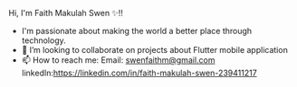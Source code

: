 Hi, I'm Faith Makulah Swen  ✨!!
- I'm passionate about making the world a better place through technology.
- 💞️ I’m looking to collaborate on projects about  Flutter mobile application
- 📫 How to reach me: Email: swenfaithm@gmail.com  linkedIn:https://linkedin.com/in/faith-makulah-swen-239411217
                    

<!---
ForeverKuku/ForeverKuku is a ✨ special ✨ repository because its `README.md` (this file) appears on your GitHub profile.
You can click the Preview link to take a look at your changes.
--->
